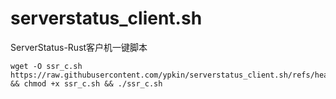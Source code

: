 # serverstatus_client.sh
ServerStatus-Rust客户机一键脚本
```
wget -O ssr_c.sh https://raw.githubusercontent.com/ypkin/serverstatus_client.sh/refs/heads/main/ssr_c.sh && chmod +x ssr_c.sh && ./ssr_c.sh
```
